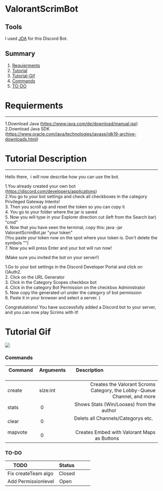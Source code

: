 # ValorantScrimBot

## Tools
I used [JDA](https://github.com/DV8FromTheWorld/JDA) for this Discord Bot. 

## Summary

1. [Requierments](#Requierments)
2. [Tutorial](#Tutorial-Describtion)
3. [Tutorial-Gif](#Tutorial-Gif)
4. [Commands](#Commands)
5. [TO-DO](#TO-DO)

# Requierments
--------------
1.Download Java (https://www.java.com/de/download/manual.jsp) </br>
2.Download Java SDK (https://www.oracle.com/java/technologies/javase/jdk19-archive-downloads.html)


# Tutorial Description
--------------
Hello there, 
i will now describe how you can use the bot.

1.You already created your own bot (https://discord.com/developers/applications) </br>
2.You go to your bot settings and check all checkboxes in the category Privileged Gateway Intents! </br>
3. Then you scroll up and reset the token so you can copy it </br>
4. You go to your folder where the jar is saved </br>
5. Now you will type in your Explorer direction cut (left from the Search bar) "cmd" </br>
6. Now that you have seen the terminal, copy this: java -jar ValorantScrimBot.jar "your token" </br>
(You paste your token now on the spot where your token is. Don't delete the symbols "") </br>
7. Now you will press Enter and your bot will run now!  </br>

(Make sure you invited the bot on your server!)

1.Go to your bot settings in the Discord Developer Portal and click on OAuth2. </br>
2. Click on the URL Generator </br>
3. Click in the Category Scopes checkbox bot </br>
4. Click in the category Bot Permission on the checkbox Administrator </br>
5. Now copy the generated url under the category of bot permission </br>
6. Paste it in your browser and select a server.
)

Congratulations! You have successfully added a Discord bot to your server, and you can now play Scrims with it!

# Tutorial Gif

![](https://s11.gifyu.com/images/ezgif.com-video-to-gif6ac2e23520370133.gif)

### Commands

| Command       | Arguments          | Description                                                            |
| ------------- |:------------------:| ----------------------------------------------------------------------:|
| create        | size:int           | Creates the Valorant Scroms Category, the Lobby-Queue Channel, and more |
| stats         | 0                  | Shows Stats (Win/Looses) from the author                               |
| clear         | 0                  | Delets all Channels/Categorys etc.                                     |
| mapvote       | 0                  | Creates Embed with Valorant Maps as Buttons                            |


### TO-DO

| TODO                | Status          |
| ------------------- |:---------------:|
| Fix createTeam algo | Closed          |
| Add Permissionlevel | Open            |

